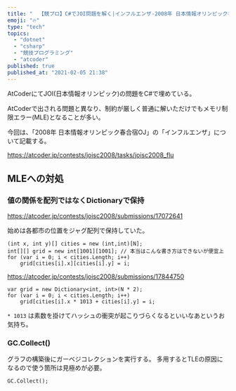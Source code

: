```yaml
---
title: "  【競プロ】C#でJOI問題を解く|インフルエンザ-2008年 日本情報オリンピック春合宿OJ"
emoji: "🔥"
type: "tech"
topics:
  - "dotnet"
  - "csharp"
  - "競技プログラミング"
  - "atcoder"
published: true
published_at: "2021-02-05 21:38"
---
```


AtCoderにてJOI(日本情報オリンピック)の問題をC#で埋めている。

AtCoderで出される問題と異なり、制約が厳しく普通に解いただけでもメモリ制限エラー(MLE)となることが多い。

今回は、「2008年 日本情報オリンピック春合宿OJ」の「インフルエンザ」について記載する。

https://atcoder.jp/contests/joisc2008/tasks/joisc2008_flu

## MLEへの対処

### 値の関係を配列ではなくDictionaryで保持

https://atcoder.jp/contests/joisc2008/submissions/17072641

始めは各都市の位置をジャグ配列で保持していた。

```cs:old
(int x, int y)[] cities = new (int,int)[N];
int[][] grid = new int[1001][1001]; // 本当はこんな書き方はできないが便宜上
for (var i = 0; i < cities.Length; i++)
    grid[cities[i].x][cities[i].y] = i;
```

https://atcoder.jp/contests/joisc2008/submissions/17844750

```cs:new
var grid = new Dictionary<int, int>(N * 2);
for (var i = 0; i < cities.Length; i++)
    grid[cities[i].x * 1013 + cities[i].y] = i;
```

`* 1013` は素数を掛けてハッシュの衝突が起こりづらくなるといいなあというお気持ち。

### GC.Collect()

グラフの構築後にガーベジコレクションを実行する。
多用するとTLEの原因になるので使う箇所は見極めが必要。

```cs:new
GC.Collect();
```